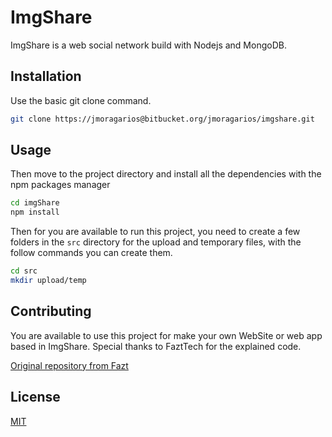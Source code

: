 # ImgShare

ImgShare is a web social network build with Nodejs and MongoDB.

## Installation

Use the basic git clone command. 

```bash
git clone https://jmoragarios@bitbucket.org/jmoragarios/imgshare.git
```

## Usage
Then move to the project directory and install all the dependencies with the npm packages manager
```bash
cd imgShare
npm install
```
Then for you are available to run this project, you need to create a few folders in the ```src``` directory for the upload and temporary files, with the follow commands you can create them.

```bash
cd src
mkdir upload/temp
```

## Contributing
You are available to use this project for make your own WebSite or web app based in ImgShare. Special thanks to FaztTech for the explained code. 

[Original repository from Fazt](https://github.com/FaztTech/nodejs-imgshare)


## License
[MIT](https://choosealicense.com/licenses/mit/)